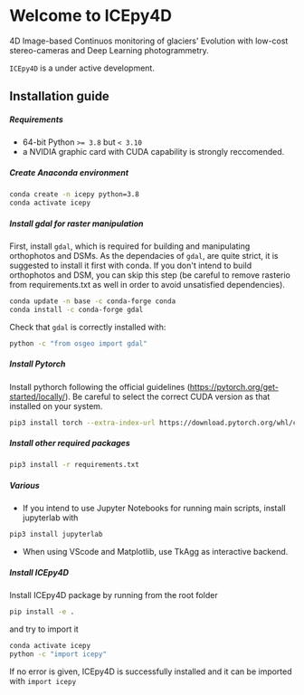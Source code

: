 # Welcome to ICEpy4D

4D Image-based Continuos monitoring of glaciers' Evolution with low-cost stereo-cameras and Deep Learning photogrammetry.

`ICEpy4D` is a under active development.

## Installation guide

##### Requirements

- 64-bit Python `>= 3.8` but `< 3.10`
- a NVIDIA graphic card with CUDA capability is strongly reccomended.

##### Create Anaconda environment

```bash
conda create -n icepy python=3.8
conda activate icepy
```

##### Install gdal for raster manipulation

First, install `gdal`, which is required for building and manipulating orthophotos and DSMs. As the dependacies of `gdal`, are quite strict, it is suggested to install it first with conda. If you don't intend to build orthophotos and DSM, you can skip this step (be careful to remove rasterio from requirements.txt as well in order to avoid unsatisfied dependencies).

```bash
conda update -n base -c conda-forge conda
conda install -c conda-forge gdal
```

Check that `gdal` is correctly installed with:

```bash
python -c "from osgeo import gdal"
```

##### Install Pytorch

Install pythorch following the official guidelines (<https://pytorch.org/get-started/locally/>). Be careful to select the correct CUDA version as that installed on your system.

```bash
pip3 install torch --extra-index-url https://download.pytorch.org/whl/cu116

```

##### Install other required packages

```bash
pip3 install -r requirements.txt
```

##### Various

- If you intend to use Jupyter Notebooks for running main scripts, install jupyterlab with

```bash
pip3 install jupyterlab
```

- When using VScode and Matplotlib, use TkAgg as interactive backend.

##### Install ICEpy4D

Install ICEpy4D package by running from the root folder

```bash
pip install -e .
```

and try to import it

```bash
conda activate icepy
python -c "import icepy"
```

If no error is given, ICEpy4D is successfully installed and it can be imported with `import icepy`
